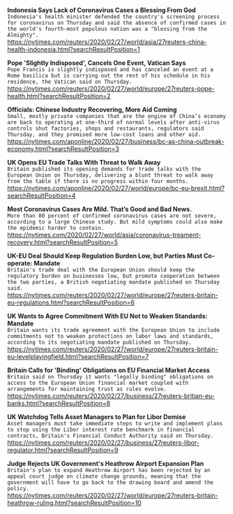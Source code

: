 **Indonesia Says Lack of Coronavirus Cases a Blessing From God**\
`Indonesia's health minister defended the country's screening process for coronavirus on Thursday and said the absence of confirmed cases in the world's fourth-most populous nation was a "blessing from the Almighty".`\
https://nytimes.com/reuters/2020/02/27/world/asia/27reuters-china-health-indonesia.html?searchResultPosition=1

**Pope 'Slightly Indisposed', Cancels One Event, Vatican Says**\
`Pope Francis is slightly indisposed and has canceled an event at a Rome basilica but is carrying out the rest of his schedule in his residence, the Vatican said on Thursday.`\
https://nytimes.com/reuters/2020/02/27/world/europe/27reuters-pope-health.html?searchResultPosition=2

**Officials: Chinese Industry Recovering, More Aid Coming**\
`Small, mostly private companies that are the engine of China’s economy are back to operating at one-third of normal levels after anti-virus controls shut factories, shops and restaurants, regulators said Thursday, and they promised more low-cost loans and other aid.`\
https://nytimes.com/aponline/2020/02/27/business/bc-as-china-outbreak-economy.html?searchResultPosition=3

**UK Opens EU Trade Talks With Threat to Walk Away**\
`Britain published its opening demands for trade talks with the European Union on Thursday, delivering a blunt threat to walk away from the table if there is no progress within four months.`\
https://nytimes.com/aponline/2020/02/27/world/europe/bc-eu-brexit.html?searchResultPosition=4

**Most Coronavirus Cases Are Mild. That’s Good and Bad News.**\
`More than 80 percent of confirmed coronavirus cases are not severe, according to a large Chinese study. But mild symptoms could also make the epidemic harder to contain.`\
https://nytimes.com/2020/02/27/world/asia/coronavirus-treament-recovery.html?searchResultPosition=5

**UK-EU Deal Should Keep Regulation Burden Low, but Parties Must Co-operate: Mandate**\
`Britain's trade deal with the European Union should keep the regulatory burden on businesses low, but promote cooperation between the two parties, a British negotiating mandate published on Thursday said.`\
https://nytimes.com/reuters/2020/02/27/world/europe/27reuters-britain-eu-regulations.html?searchResultPosition=6

**UK Wants to Agree Commitment With EU Not to Weaken Standards: Mandate**\
`Britain wants its trade agreement with the European Union to include commitments not to weaken protections on labor laws and standards, according to its negotiating mandate published on Thursday.`\
https://nytimes.com/reuters/2020/02/27/world/europe/27reuters-britain-eu-levelplayingfield.html?searchResultPosition=7

**Britain Calls for 'Binding' Obligations on EU Financial Market Access**\
`Britain said on Thursday it wants "legally binding" obligations on access to the European Union financial market coupled with arrangements for maintaining trust as rules evolve.`\
https://nytimes.com/reuters/2020/02/27/business/27reuters-britian-eu-banks.html?searchResultPosition=8

**UK Watchdog Tells Asset Managers to Plan for Libor Demise**\
`Asset managers must take immediate steps to write and implement plans to stop using the Libor interest rate benchmark in financial contracts, Britain's Financial Conduct Authority said on Thursday.`\
https://nytimes.com/reuters/2020/02/27/business/27reuters-libor-regulator.html?searchResultPosition=9

**Judge Rejects UK Government's Heathrow Airport Expansion Plan**\
`Britain's plan to expand Heathrow Airport has been rejected by an appeal court judge on climate change grounds, meaning that the government will have to go back to the drawing board and amend the policy. `\
https://nytimes.com/reuters/2020/02/27/world/europe/27reuters-britain-heathrow-ruling.html?searchResultPosition=10

